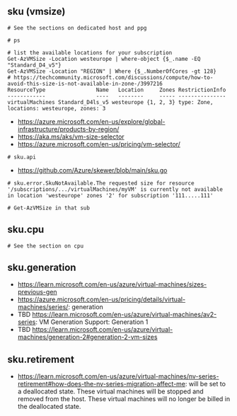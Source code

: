 ## sku (vmsize)

```
# See the sections on dedicated host and ppg
```

```
# ps

# list the available locations for your subscription
Get-AzVMSize -Location westeurope | where-object {$_.name -EQ "Standard_D4_v5"}
Get-AzVMSize -Location "REGION" | Where {$_.NumberOfCores -gt 128}
# https://techcommunity.microsoft.com/discussions/compute/how-to-avoid-this-size-is-not-available-in-zone-/3997216
ResourceType                Name   Location     Zones RestrictionInfo
------------                ----   --------     ----- ---------------
virtualMachines Standard_D4ls_v5 westeurope {1, 2, 3} type: Zone, locations: westeurope, zones: 3
```

- https://azure.microsoft.com/en-us/explore/global-infrastructure/products-by-region/
- https://aka.ms/aks/vm-size-selector
- https://azure.microsoft.com/en-us/pricing/vm-selector/

```
# sku.api
```
- https://github.com/Azure/skewer/blob/main/sku.go

```
# sku.error.SkuNotAvailable.The requested size for resource '/subscriptions/.../virtualMachines/myVM' is currently not available in location 'westeurope' zones '2' for subscription '111.....111'

# Get-AzVMSize in that sub
```

## sku.cpu

```
# See the section on cpu
```

## sku.generation

- https://learn.microsoft.com/en-us/azure/virtual-machines/sizes-previous-gen
- https://azure.microsoft.com/en-us/pricing/details/virtual-machines/series/: generation
- TBD https://learn.microsoft.com/en-us/azure/virtual-machines/av2-series: VM Generation Support: Generation 1
- TBD https://learn.microsoft.com/en-us/azure/virtual-machines/generation-2#generation-2-vm-sizes
  
## sku.retirement

- https://learn.microsoft.com/en-us/azure/virtual-machines/nv-series-retirement#how-does-the-nv-series-migration-affect-me: will be set to a deallocated state. These virtual machines will be stopped and removed from the host. These virtual machines will no longer be billed in the deallocated state.
